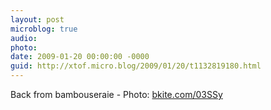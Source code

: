 ```yaml
---
layout: post
microblog: true
audio: 
photo: 
date: 2009-01-20 00:00:00 -0000
guid: http://xtof.micro.blog/2009/01/20/t1132819180.html
---
```

Back from bambouseraie - Photo: [bkite.com/03SSy](http://bkite.com/03SSy)
